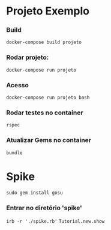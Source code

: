 # Projeto Exemplo
### Build
`docker-compose build projeto`
### Rodar projeto:
`docker-compose run projeto`
### Acesso
`docker-compose run projeto bash`
### Rodar testes no container
`rspec`
### Atualizar Gems no container
`bundle`


# Spike
`sudo gem install gosu`
### Entrar no diretório 'spike'
`irb -r './spike.rb'`
`Tutorial.new.show`
